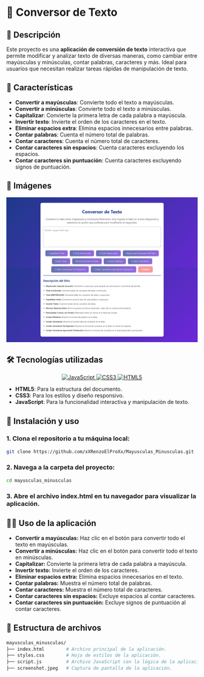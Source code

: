 # 📝 Conversor de Texto

## 📖 Descripción
Este proyecto es una **aplicación de conversión de texto** interactiva que permite modificar y analizar texto de diversas maneras, como cambiar entre mayúsculas y minúsculas, contar palabras, caracteres y más. Ideal para usuarios que necesitan realizar tareas rápidas de manipulación de texto.

## 🌟 Características
- **Convertir a mayúsculas**: Convierte todo el texto a mayúsculas.
- **Convertir a minúsculas**: Convierte todo el texto a minúsculas.
- **Capitalizar**: Convierte la primera letra de cada palabra a mayúscula.
- **Invertir texto**: Invierte el orden de los caracteres en el texto.
- **Eliminar espacios extra**: Elimina espacios innecesarios entre palabras.
- **Contar palabras**: Cuenta el número total de palabras.
- **Contar caracteres**: Cuenta el número total de caracteres.
- **Contar caracteres sin espacios**: Cuenta caracteres excluyendo los espacios.
- **Contar caracteres sin puntuación**: Cuenta caracteres excluyendo signos de puntuación.

## 📸 Imágenes
![Captura de pantalla de la aplicación](./screenshot.png)

## 🛠️ Tecnologías utilizadas
<p align="center">
  <a href="https://developer.mozilla.org/es/docs/Web/JavaScript" target="_blank">
    <img src="https://img.shields.io/badge/JavaScript-F7DF1E?style=for-the-badge&logo=javascript&logoColor=black" alt="JavaScript"/>
  </a>
  <a href="https://developer.mozilla.org/es/docs/Web/CSS" target="_blank">
    <img src="https://img.shields.io/badge/CSS3-1572B6?style=for-the-badge&logo=css3&logoColor=white" alt="CSS3"/>
  </a>
  <a href="https://developer.mozilla.org/es/docs/HTML/HTML5" target="_blank">
    <img src="https://img.shields.io/badge/HTML5-E34F26?style=for-the-badge&logo=html5&logoColor=white" alt="HTML5"/>
  </a>
</p>

- **HTML5**: Para la estructura del documento.
- **CSS3**: Para los estilos y diseño responsivo.
- **JavaScript**: Para la funcionalidad interactiva y manipulación de texto.

## 🚀 Instalación y uso
### 1. Clona el repositorio a tu máquina local:
```bash
git clone https://github.com/xXRenzoElProXx/Mayusculas_Minusculas.git
```
### 2. Navega a la carpeta del proyecto:
```bash
cd mayusculas_minusculas
```
### 3. Abre el archivo index.html en tu navegador para visualizar la aplicación.

## 🧑‍💻 Uso de la aplicación
* **Convertir a mayúsculas:** Haz clic en el botón para convertir todo el texto en mayúsculas.
* **Convertir a minúsculas:** Haz clic en el botón para convertir todo el texto en minúsculas.
* **Capitalizar:** Convierte la primera letra de cada palabra a mayúscula.
* **Invertir texto:** Invierte el orden de los caracteres.
* **Eliminar espacios extra:** Elimina espacios innecesarios en el texto.
* **Contar palabras:** Muestra el número total de palabras.
* **Contar caracteres:** Muestra el número total de caracteres.
* **Contar caracteres sin espacios:** Excluye espacios al contar caracteres.
* **Contar caracteres sin puntuación:** Excluye signos de puntuación al contar caracteres.

## 📂 Estructura de archivos
```bash
mayusculas_minusculas/
├── index.html        # Archivo principal de la aplicación.
├── styles.css        # Hoja de estilos de la aplicación.
├── script.js         # Archivo JavaScript con la lógica de la aplicación.
├── screenshot.jpeg   # Captura de pantalla de la aplicación.
```
